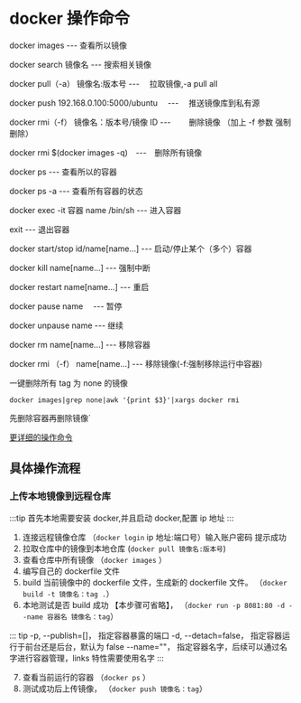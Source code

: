 # docker 操作命令

docker images --- 查看所以镜像

docker search 镜像名 --- 搜索相关镜像

docker pull（-a） 镜像名:版本号 --- 　拉取镜像,-a pull all

docker push 192.168.0.100:5000/ubuntu 　---　 推送镜像库到私有源

docker rmi（-f） 镜像名：版本号/镜像 ID --- 　　删除镜像 （加上 -f 参数 强制删除）

docker rmi \$(docker images -q)　---　删除所有镜像

docker ps --- 查看所以的容器

docker ps -a --- 查看所有容器的状态

docker exec -it 容器 name /bin/sh --- 进入容器

exit --- 退出容器

docker start/stop id/name[name...] --- 启动/停止某个（多个）容器

docker kill name[name...] --- 强制中断

docker restart name[name...] --- 重启

docker pause name 　--- 暂停

docker unpause name --- 继续

docker rm name[name...] --- 移除容器

docker rmi （-f） name[name...] --- 移除镜像(-f:强制移除运行中容器)

一键删除所有 tag 为 none 的镜像

`docker images|grep none|awk '{print $3}'|xargs docker rmi`

先删除容器再删除镜像`

[更详细的操作命令](https://www.runoob.com/docker/docker-command-manual.html)

## 具体操作流程

### 上传本地镜像到远程仓库

:::tip
首先本地需要安装 docker,并且启动 docker,配置 ip 地址
:::

1. 连接远程镜像仓库 （`docker login` ip 地址:端口号）输入账户密码 提示成功
2. 拉取仓库中的镜像到本地仓库 (`docker pull 镜像名:版本号`)
3. 查看仓库中所有镜像 （`docker images` ）
4. 编写自己的 dockerfile 文件
5. build 当前镜像中的 dockerfile 文件，生成新的 dockerfile 文件。 （`docker build -t 镜像名：tag .`）
6. 本地测试是否 build 成功 【本步骤可省略】， （`docker run -p 8081:80 -d --name 容器名 镜像名：tag`）

::: tip
-p, --publish=[]， 指定容器暴露的端口
-d, --detach=false， 指定容器运行于前台还是后台，默认为 false
--name=""， 指定容器名字，后续可以通过名字进行容器管理，links 特性需要使用名字
:::

7. 查看当前运行的容器 （`docker ps` ）
8. 测试成功后上传镜像， （`docker push 镜像名：tag`）
